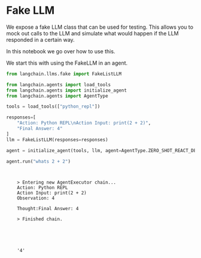 # Fake LLM
We expose a fake LLM class that can be used for testing. This allows you to mock out calls to the LLM and simulate what would happen if the LLM responded in a certain way.

In this notebook we go over how to use this.

We start this with using the FakeLLM in an agent.

<!-- WARNING: THIS FILE WAS AUTOGENERATED! DO NOT EDIT! Instead, edit the notebook w/the location & name as this file. -->


```python
from langchain.llms.fake import FakeListLLM
```


```python
from langchain.agents import load_tools
from langchain.agents import initialize_agent
from langchain.agents import AgentType
```


```python
tools = load_tools(["python_repl"])
```


```python
responses=[
    "Action: Python REPL\nAction Input: print(2 + 2)",
    "Final Answer: 4"
]
llm = FakeListLLM(responses=responses)
```


```python
agent = initialize_agent(tools, llm, agent=AgentType.ZERO_SHOT_REACT_DESCRIPTION, verbose=True)
```


```python
agent.run("whats 2 + 2")
```

<CodeOutputBlock lang="python">

```
    
    
    > Entering new AgentExecutor chain...
    Action: Python REPL
    Action Input: print(2 + 2)
    Observation: 4
    
    Thought:Final Answer: 4
    
    > Finished chain.





    '4'
```

</CodeOutputBlock>

